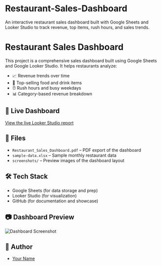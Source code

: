 # Restaurant-Sales-Dashboard
An interactive restaurant sales dashboard built with Google Sheets and Looker Studio to track revenue, top items, rush hours, and sales trends.

# Restaurant Sales Dashboard

This project is a comprehensive sales dashboard built using Google Sheets and Google Looker Studio. It helps restaurants analyze:

- 📈 Revenue trends over time
- 🍕 Top-selling food and drink items
- ⏰ Rush hours and busy weekdays
- 📊 Category-based revenue breakdown

## 🔗 Live Dashboard

[View the live Looker Studio report](https://lookerstudio.google.com/reporting/YOUR-DASHBOARD-ID)

## 📁 Files

- `Restaurant_Sales_Dashboard.pdf` – PDF export of the dashboard
- `sample-data.xlsx` – Sample monthly restaurant data
- `screenshots/` – Preview images of the dashboard layout

## 🛠️ Tech Stack

- Google Sheets (for data storage and prep)
- Looker Studio (for visualization)
- GitHub (for documentation and showcase)

## 📷 Dashboard Preview

![Dashboard Screenshot](screenshots/dashboard-preview.png)

## 👤 Author

- [Your Name](https://github.com/yourusername)
